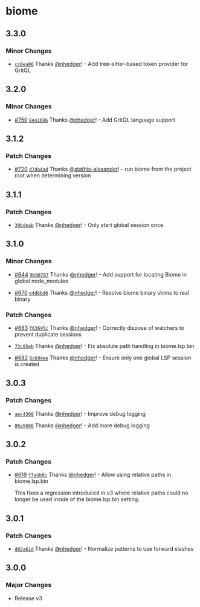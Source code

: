 # biome

## 3.3.0

### Minor Changes

- [`cc0ea06`](https://github.com/biomejs/biome-vscode/commit/cc0ea068f98c96154740c0db25b90de500be10ee) Thanks [@nhedger](https://github.com/nhedger)! - Add tree-sitter-based token provider for GritQL

## 3.2.0

### Minor Changes

- [#750](https://github.com/biomejs/biome-vscode/pull/750) [`8e41696`](https://github.com/biomejs/biome-vscode/commit/8e4169620591d00eac1447c21749846709a7afc6) Thanks [@nhedger](https://github.com/nhedger)! - Add GritQL language support

## 3.1.2

### Patch Changes

- [#720](https://github.com/biomejs/biome-vscode/pull/720) [`d7da4ad`](https://github.com/biomejs/biome-vscode/commit/d7da4ad4a7ce46e6369d3264ec63da48441f551e) Thanks [@stathis-alexander](https://github.com/stathis-alexander)! - run biome from the project root when determining version

## 3.1.1

### Patch Changes

- [`39bdeab`](https://github.com/biomejs/biome-vscode/commit/39bdeab6dcf0ccf9537a442009d7a6e0b6450ced) Thanks [@nhedger](https://github.com/nhedger)! - Only start global session once

## 3.1.0

### Minor Changes

- [#644](https://github.com/biomejs/biome-vscode/pull/644) [`9b90787`](https://github.com/biomejs/biome-vscode/commit/9b90787accb1fa45113ab0f67b4e559098bd461a) Thanks [@nhedger](https://github.com/nhedger)! - Add support for locating Biome in global node_modules

- [#670](https://github.com/biomejs/biome-vscode/pull/670) [`e4d6bd0`](https://github.com/biomejs/biome-vscode/commit/e4d6bd0aaeaf2cb03245f117f11b4a939d698759) Thanks [@nhedger](https://github.com/nhedger)! - Resolve biome binary shims to real binary

### Patch Changes

- [#683](https://github.com/biomejs/biome-vscode/pull/683) [`f63695c`](https://github.com/biomejs/biome-vscode/commit/f63695c2d9e87d7a17561a912cdc6f2a77728e12) Thanks [@nhedger](https://github.com/nhedger)! - Correctly dispose of watchers to prevent duplicate sessions

- [`73c05eb`](https://github.com/biomejs/biome-vscode/commit/73c05eb3e112468a31577ffd73d5d7c7350f45a1) Thanks [@nhedger](https://github.com/nhedger)! - Fix absolute path handling in biome.lsp.bin

- [#682](https://github.com/biomejs/biome-vscode/pull/682) [`8c694ee`](https://github.com/biomejs/biome-vscode/commit/8c694eec3265b716e16b14d17c3868e57e8f02eb) Thanks [@nhedger](https://github.com/nhedger)! - Ensure only one global LSP session is created

## 3.0.3

### Patch Changes

- [`aec4308`](https://github.com/biomejs/biome-vscode/commit/aec430803b4187a946c6edfcc1efe711f999847d) Thanks [@nhedger](https://github.com/nhedger)! - Improve debug logging

- [`86a5666`](https://github.com/biomejs/biome-vscode/commit/86a5666f6406ad9025c4991d80bc6793438c5b4a) Thanks [@nhedger](https://github.com/nhedger)! - Add more debug logging

## 3.0.2

### Patch Changes

- [#619](https://github.com/biomejs/biome-vscode/pull/619) [`f7abb6c`](https://github.com/biomejs/biome-vscode/commit/f7abb6c33f593a90e1eed7591aab070cbcf68044) Thanks [@nhedger](https://github.com/nhedger)! - Allow using relative paths in biome.lsp.bin

  This fixes a regression introduced in v3 where relative paths could no longer be
  used inside of the biome.lsp.bin setting.

## 3.0.1

### Patch Changes

- [`d02a61d`](https://github.com/biomejs/biome-vscode/commit/d02a61d0ef8d211db3394046e51962a711d153cc) Thanks [@nhedger](https://github.com/nhedger)! - Normalize patterns to use forward slashes

## 3.0.0

### Major Changes

- Release v3
